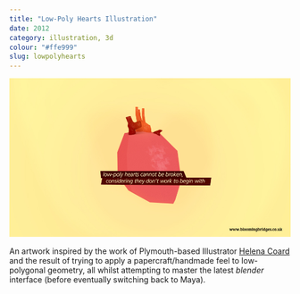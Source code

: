 ```yaml
---
title: "Low-Poly Hearts Illustration" 
date: 2012
category: illustration, 3d
colour: "#ffe999"
slug: lowpolyhearts 
---
```


![Low-poly hearts illustration](lowpolyhearts.jpg)

An artwork inspired by the work of Plymouth-based Illustrator [Helena Coard](http://www.helena-coard.co.uk/) and the result of trying to apply a papercraft/handmade feel to low-polygonal geometry, all whilst attempting to master the latest _blender_ interface (before eventually switching back to Maya).